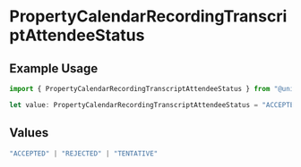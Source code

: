 # PropertyCalendarRecordingTranscriptAttendeeStatus

## Example Usage

```typescript
import { PropertyCalendarRecordingTranscriptAttendeeStatus } from "@unified-api/typescript-sdk/sdk/models/shared";

let value: PropertyCalendarRecordingTranscriptAttendeeStatus = "ACCEPTED";
```

## Values

```typescript
"ACCEPTED" | "REJECTED" | "TENTATIVE"
```